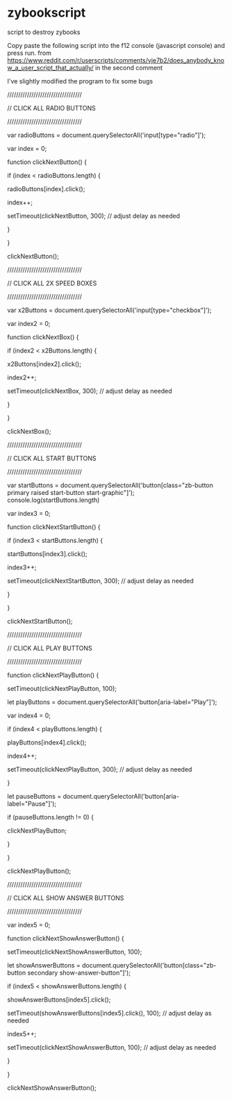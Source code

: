 # zybookscript
script to destroy zybooks

Copy paste the following script into the f12 console (javascript console) and press run.
from https://www.reddit.com/r/userscripts/comments/vje7b2/does_anybody_know_a_user_script_that_actually/
in the second comment

I've slightly modified the program to fix some bugs


//////////////////////////////////

// CLICK ALL RADIO BUTTONS

//////////////////////////////////

var radioButtons = document.querySelectorAll('input[type="radio"]');

var index = 0;

function clickNextButton() {

if (index < radioButtons.length) {

radioButtons[index].click();

index++;

setTimeout(clickNextButton, 300); // adjust delay as needed

}

}

clickNextButton();

//////////////////////////////////

// CLICK ALL 2X SPEED BOXES

//////////////////////////////////

var x2Buttons = document.querySelectorAll('input[type="checkbox"]');

var index2 = 0;

function clickNextBox() {

if (index2 < x2Buttons.length) {

x2Buttons[index2].click();

index2++;

setTimeout(clickNextBox, 300); // adjust delay as needed

}

}

clickNextBox();

//////////////////////////////////

// CLICK ALL START BUTTONS

//////////////////////////////////

var startButtons = document.querySelectorAll('button[class="zb-button  primary  raised           start-button start-graphic"]');
console.log(startButtons.length)

var index3 = 0;

function clickNextStartButton() {

if (index3 < startButtons.length) {

startButtons[index3].click();

index3++;

setTimeout(clickNextStartButton, 300); // adjust delay as needed

}

}

clickNextStartButton();

//////////////////////////////////

// CLICK ALL PLAY BUTTONS

//////////////////////////////////

function clickNextPlayButton() {

setTimeout(clickNextPlayButton, 100);

let playButtons = document.querySelectorAll('button[aria-label="Play"]');

var index4 = 0;

if (index4 < playButtons.length) {

playButtons[index4].click();

index4++;

setTimeout(clickNextPlayButton, 300); // adjust delay as needed

}

let pauseButtons = document.querySelectorAll('button[aria-label="Pause"]');

if (pauseButtons.length != 0) {

clickNextPlayButton;

}

}

clickNextPlayButton();

//////////////////////////////////

// CLICK ALL SHOW ANSWER BUTTONS

//////////////////////////////////

var index5 = 0;

function clickNextShowAnswerButton() {

setTimeout(clickNextShowAnswerButton, 100);

let showAnswerButtons = document.querySelectorAll('button[class="zb-button  secondary             show-answer-button"]');

if (index5 < showAnswerButtons.length) {

showAnswerButtons[index5].click();

setTimeout(showAnswerButtons[index5].click(), 100); // adjust delay as needed

index5++;

setTimeout(clickNextShowAnswerButton, 100); // adjust delay as needed

}

}

clickNextShowAnswerButton();
